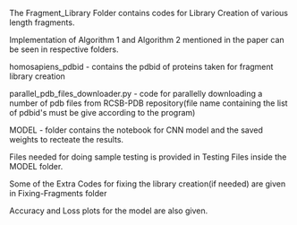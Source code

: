 The Fragment_Library Folder contains codes for Library Creation of various length fragments.

Implementation of Algorithm 1 and Algorithm 2 mentioned in the paper can be seen in respective folders.

homosapiens_pdbid - contains the pdbid of proteins taken for fragment library creation

parallel_pdb_files_downloader.py - code for parallelly downloading a number of pdb files from RCSB-PDB repository(file name containing the list of pdbid's must be give according to the program)

MODEL - folder contains the notebook for CNN model and the saved weights to recteate the results.

Files needed for doing sample testing is provided in Testing Files inside the MODEL folder.

Some of the Extra Codes for fixing the library creation(if needed) are given in Fixing-Fragments folder

Accuracy and Loss plots for the model are also given.
